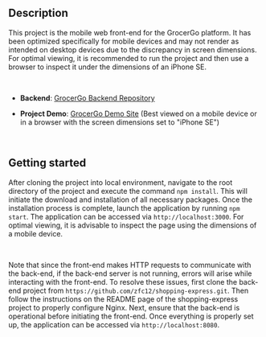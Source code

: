 ## Description

This project is the mobile web front-end for the GrocerGo platform. It has been optimized specifically for mobile devices and may not render as intended on desktop devices due to the discrepancy in screen dimensions. For optimal viewing, it is recommended to run the project and then use a browser to inspect it under the dimensions of an iPhone SE.

&nbsp;

- **Backend**: [GrocerGo Backend Repository](https://github.com/zfc12/shopping-express)

- **Project Demo**: [GrocerGo Demo Site](https://www.grocergo.site) (Best viewed on a mobile device or in a browser with the screen dimensions set to "iPhone SE")

&nbsp;

## Getting started

After cloning the project into local environment, navigate to the root directory of the project and execute the command `npm install`. This will initiate the download and installation of all necessary packages. Once the installation process is complete, launch the application by running `npm start`. The application can be accessed via `http://localhost:3000`. For optimal viewing, it is advisable to inspect the page using the dimensions of a mobile device.

&nbsp;

Note that since the front-end makes HTTP requests to communicate with the back-end, if the back-end server is not running, errors will arise while interacting with the front-end. To resolve these issues, first clone the back-end project from `https://github.com/zfc12/shopping-express.git`. Then follow the instructions on the README page of the shopping-express project to properly configure Nginx. Next, ensure that the back-end is operational before initiating the front-end. Once everything is properly set up, the application can be accessed via `http://localhost:8080`.

&nbsp;
